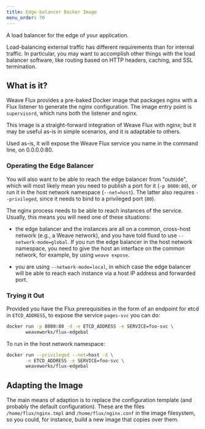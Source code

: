 ```yaml
---
title: Edge-balancer Docker Image
menu_order: 70
---
```


A load balancer for the edge of your application.

Load-balancing external traffic has different requirements than
for internal traffic. In particular, you may want to accomplish other
things with the load balancer software, like routing based on HTTP
headers, caching, and SSL termination.

## What is it?

Weave Flux provides a pre-baked Docker image that packages nginx with
a Flux listener to generate the nginx configuration. The image entry
point is `supervisord`, which runs both the listener and nginx.

This image is a straight-forward integration of Weave Flux with nginx;
but it may be useful as-is in simple scenarios, and it is adaptable to
others.

Used as-is, it will expose the Weave Flux service you name in the
command line, on 0.0.0.0:80.

### Operating the Edge Balancer

You will also want to be able to reach the edge balancer from
"outside", which will most likely mean you need to publish a port for
it (`-p 8080:80`), or run it in the host network namespace
(`--net=host`). The latter also requires `--privileged`, since it
needs to bind to a privileged port (`80`).

The nginx process needs to be able to reach instances of the
service. Usually, this means you will need one of these situations:

 - the edge balancer and the instances are all on a common, cross-host
   network (e.g., a Weave network), and you have told fluxd to
   use `--network-mode=global`. If you run the edge balancer in the
   host network namespace, you need to give the host an interface
   on the common network, for example, by using `weave expose`.

 - you are using `--network-mode=local`, in which case the edge
   balancer will be able to reach each instance via a host IP address
   and forwarded port.

### Trying it Out

Provided you have the Flux prerequisities in the form of an endpoint
for etcd in `ETCD_ADDRESS`, to expose the service `pages-svc` you can
do:

```bash
docker run -p 8080:80 -d -e ETCD_ADDRESS -e SERVICE=foo-svc \
       weaveworks/flux-edgebal
```

To run in the host network namespace:

```bash
docker run --privileged --net=host -d \
       -e ETCD_ADDRESS -e SERVICE=foo-svc \
       weaveworks/flux-edgebal
```

## Adapting the Image

The main means of adaption is to replace the configuration template
(and probably the default configuration). These are the files
`/home/flux/nginx.tmpl` and `/home/flux/nginx.conf` in the
image filesystem, so you could, for instance, build a new image that
copies over them.
